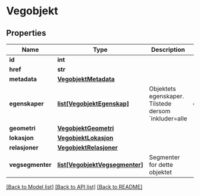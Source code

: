 # Vegobjekt

## Properties
Name | Type | Description | Notes
------------ | ------------- | ------------- | -------------
**id** | **int** |  | 
**href** | **str** |  | 
**metadata** | [**VegobjektMetadata**](VegobjektMetadata.md) |  | [optional] 
**egenskaper** | [**list[VegobjektEgenskap]**](VegobjektEgenskap.md) | Objektets egenskaper. Tilstede dersom &#x60;inkluder&#x3D;alle|egenskaper&#x60; | [optional] 
**geometri** | [**VegobjektGeometri**](VegobjektGeometri.md) |  | [optional] 
**lokasjon** | [**VegobjektLokasjon**](VegobjektLokasjon.md) |  | [optional] 
**relasjoner** | [**VegobjektRelasjoner**](VegobjektRelasjoner.md) |  | [optional] 
**vegsegmenter** | [**list[VegobjektVegsegmenter]**](VegobjektVegsegmenter.md) | Segmenter for dette objektet | [optional] 

[[Back to Model list]](../README.md#documentation-for-models) [[Back to API list]](../README.md#documentation-for-api-endpoints) [[Back to README]](../README.md)


